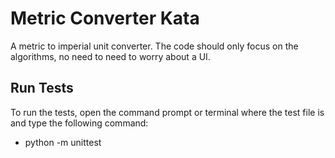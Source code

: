 # Metric Converter Kata

A metric to imperial unit converter. The code should only focus on the algorithms, no need to need to worry about a UI.

## Run Tests
To run the tests, open the command prompt or terminal where the test file is and type the following command:
- python -m unittest